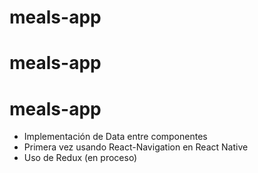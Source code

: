 # meals-app
# meals-app
# meals-app

* Implementación de Data entre componentes
* Primera vez usando React-Navigation en React Native
* Uso de Redux (en proceso)
